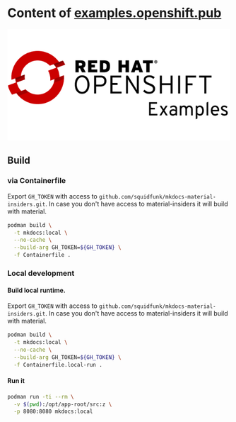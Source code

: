 # Content of [examples.openshift.pub](https://examples.openshift.pub/)

![](content/images/logo-black.png)

## Build

### via Containerfile

Export `GH_TOKEN` with access to `github.com/squidfunk/mkdocs-material-insiders.git`.
In case you don't have access to material-insiders it will build with material.

```bash
podman build \
  -t mkdocs:local \
  --no-cache \
  --build-arg GH_TOKEN=${GH_TOKEN} \
  -f Containerfile .

```

### Local development

#### Build local runtime.

Export `GH_TOKEN` with access to `github.com/squidfunk/mkdocs-material-insiders.git`.
In case you don't have access to material-insiders it will build with material.

```bash
podman build \
  -t mkdocs:local \
  --no-cache \
  --build-arg GH_TOKEN=${GH_TOKEN} \
  -f Containerfile.local-run .

```

#### Run it

```bash
podman run -ti --rm \
  -v $(pwd):/opt/app-root/src:z \
  -p 8080:8080 mkdocs:local
```
